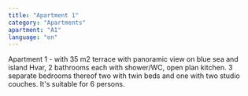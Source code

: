 ```yaml
---
title: "Apartment 1"
category: "Apartments"
apartment: "A1"
language: "en"
---
```


Apartment 1 - with 35 m2 terrace with panoramic view on blue sea and island Hvar, 2 bathrooms each with shower/WC, open plan kitchen. 3 separate bedrooms thereof two with twin beds and one with two studio couches. It's suitable for 6 persons.
